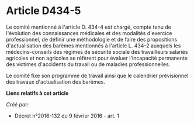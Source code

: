 # Article D434-5

Le comité mentionné à l'article D. 434-4 est chargé, compte tenu de l'évolution des connaissances médicales et des modalités
d'exercice professionnel, de définir une méthodologie et de faire des propositions d'actualisation des barèmes mentionnés à
l'article L. 434-2 auxquels les médecins-conseils des régimes de sécurité sociale des travailleurs salariés agricoles et non
agricoles se réfèrent pour évaluer l'incapacité permanente des victimes d'accidents du travail ou de maladies
professionnelles.

Le comité fixe son programme de travail ainsi que le calendrier prévisionnel des travaux d'actualisation des barèmes.

**Liens relatifs à cet article**

_Créé par_:

  - Décret n°2016-132 du 9 février 2016 - art. 1
